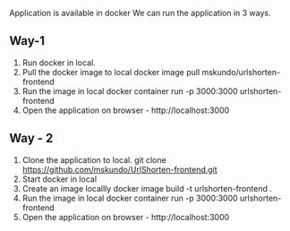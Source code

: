 Application is available in docker
We can run the application in 3 ways.


Way-1
--------
1. Run docker in local.
2. Pull the docker image to local
   docker image pull mskundo/urlshorten-frontend
3. Run the image in local
   docker container run -p 3000:3000 urlshorten-frontend
3. Open the application on browser - http://localhost:3000    

Way - 2
---------
1. Clone the application to local.
   git clone https://github.com/mskundo/UrlShorten-frontend.git
2. Start docker in local   
3. Create an image locallly
   docker image build -t urlshorten-frontend .   
4. Run the image in local
   docker container run -p 3000:3000 urlshorten-frontend
5. Open the application on browser - http://localhost:3000     

